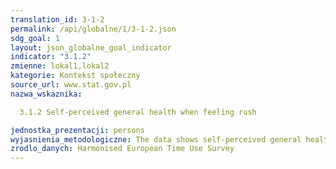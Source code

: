 ```yaml
---
translation_id: 3-1-2
permalink: /api/globalne/1/3-1-2.json
sdg_goal: 1
layout: json_globalne_goal_indicator
indicator: "3.1.2"
zmienne: lokal1,lokal2
kategorie: Kontekst społeczny
source_url: www.stat.gov.pl
nazwa_wskaznika:  
  3.1.2 Self-perceived general health when feeling rush
jednostka_prezentacji: persons
wyjasnienia_metodologiczne: The data shows self-perceived general health of female and male in specific countries (Austria, France, Belgium, Norway, Hungary).
zrodlo_danych: Harmonised European Time Use Survey
---
```

